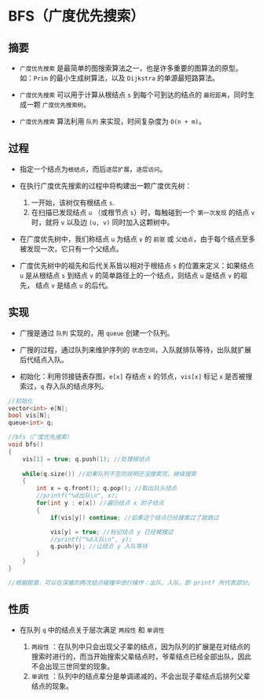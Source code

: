 # BFS（广度优先搜索）

## 摘要

- `广度优先搜索` 是最简单的图搜索算法之一，也是许多重要的图算法的原型。如：`Prim` 的最小生成树算法，以及 `Dijkstra` 的单源最短路算法。

- `广度优先搜索` 可以用于计算从根结点 `s` 到每个可到达的结点的 `最短距离`，同时生成一颗 `广度优先搜索树`。

- `广度优先搜索` 算法利用 `队列` 来实现，时间复杂度为 `O(n + m)`。

## 过程

- 指定一个结点为`根结点`，而后`逐层扩展`，`逐层访问`。

- 在执行广度优先搜索的过程中将构建出一颗广度优先树：
  
  1. 一开始，该树仅有根结点 `s`.
  2. 在扫描已发现结点 `u` （或根节点 `s`）时，每触碰到一个 `第一次发现` 的结点 `v` 时，就将 `v` 以及边 `(u, v)` 同时加入这颗树中。

- 在广度优先树中，我们称结点 `u` 为结点 `v` 的 `前驱` 或 `父结点`，由于每个结点至多被发现一次，它只有一个父结点。

- 广度优先树中的祖先和后代关系皆以相对于根结点 `s` 的位置来定义：如果结点 `u` 是从根结点 `s` 到结点 `v` 的简单路径上的一个结点，则结点 `u` 是结点 `v` 的祖先， 结点 `v` 是结点 `u` 的后代。

## 实现

- 广搜是通过 `队列` 实现的，用 `queue` 创建一个队列。

- 广搜的过程，通过队列来维护序列的 `状态空间`，入队就排队等待，出队就扩展后代结点入队。

- 初始化：利用邻接链表存图，`e[x]` 存结点 `x` 的邻点，`vis[x]` 标记 `x` 是否被搜索过，`q` 存入队的结点序列。

```cpp
//初始化
vector<int> e[N];
bool vis[N];
queue<int> q;

//bfs（广度优先搜索）
void bfs()
{
    vis[1] = true; q.push(1); //处理根结点
    
    while(q.size()) //如果队列不空则说明还没搜索完，继续搜索
    {
        int x = q.front(); q.pop(); //取出队头结点
        //printf("%d出队\n", x);
        for(int y : e[x]) //遍历结点 x 的子结点
        {
            if(vis[y]) continue; //如果这个结点已经搜索过了就跳过

            vis[y] = true; //标记结点 y 已经被搜过
            //printf("%d入队\n", y);
            q.push(y); //让结点 y 入队等待
        }
    }
}

//根据题意，可以在深搜的两次结点碰撞中进行操作：出队，入队。即 printf 所代表部分。
```

## 性质

- 在队列 `q` 中的结点关于层次满足 `两段性` 和 `单调性`

  1. `两段性` ：在队列中只会出现父子辈的结点，因为队列的扩展是在对结点的搜索时进行的，而当开始搜索父辈结点时，爷辈结点已经全部出队，因此不会出现三世同堂的现象。
  2. `单调性` ：队列中的结点辈分是单调递减的，不会出现子辈结点后排列父辈结点的现象。 